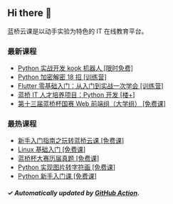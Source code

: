 ## Hi there 👋

蓝桥云课是以动手实验为特色的 IT 在线教育平台。

### 最新课程

<!-- LATEST:START -->
- [Python 实战开发 kook 机器人 [限时免费]](https://www.lanqiao.cn/courses/18797/)
- [Python 加密解密 18 招 [训练营]](https://www.lanqiao.cn/courses/17813/)
- [Flutter 零基础入门：从入门到实战一次学会 [训练营]](https://www.lanqiao.cn/courses/2984/)
- [蓝桥 IT 人才培养项目：Python 开发 [楼+]](https://www.lanqiao.cn/courses/9118/)
- [第十三届蓝桥杯国赛 Web 前端组（大学组） [免费课]](https://www.lanqiao.cn/courses/9788/)
<!-- LATEST:END -->

### 最热课程

<!-- HOTEST:START -->
- [新手入门指南之玩转蓝桥云课 [免费课]](https://www.lanqiao.cn/courses/63/)
- [Linux 基础入门 [免费课]](https://www.lanqiao.cn/courses/1/)
- [蓝桥杯大赛历届真题 [免费课]](https://www.lanqiao.cn/courses/2786/)
- [Python 实现图片转字符画 [免费课]](https://www.lanqiao.cn/courses/370/)
- [Python 新手入门课 [免费课]](https://www.lanqiao.cn/courses/1330/)
<!-- HOTEST:END -->

##### ✓ Automatically updated by [GitHub Action](https://github.com/lanqiao-courses/.github/actions/workflows/update.yml).
